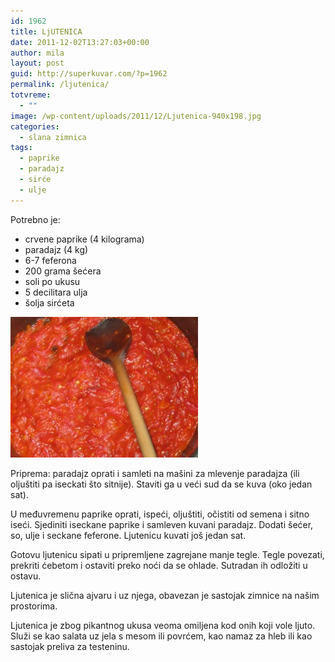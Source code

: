 ```yaml
---
id: 1962
title: LjUTENICA
date: 2011-12-02T13:27:03+00:00
author: mila
layout: post
guid: http://superkuvar.com/?p=1962
permalink: /ljutenica/
totvreme:
  - ""
image: /wp-content/uploads/2011/12/Ljutenica-940x198.jpg
categories:
  - slana zimnica
tags:
  - paprike
  - paradajz
  - sirće
  - ulje
---
```

Potrebno je:

  * crvene paprike (4 kilograma)
  * paradajz (4 kg)
  * 6-7 feferona
  * 200 grama šećera
  * soli po ukusu
  * 5 decilitara ulja
  * šolja sirćeta

<img class="alignnone size-medium wp-image-4152" title="Ljutenica" src="/wp-content/uploads/2011/12/Ljutenica-300x225.jpg" alt="" width="300" height="225" /> 

Priprema: paradajz oprati i samleti na mašini za mlevenje paradajza (ili oljuštiti pa iseckati što sitnije). Staviti ga u veći sud da se kuva (oko jedan sat).

U međuvremenu paprike oprati, ispeći, oljuštiti, očistiti od semena i sitno iseći. Sjediniti iseckane paprike i samleven kuvani paradajz. Dodati šećer, so, ulje i seckane feferone. Ljutenicu kuvati još jedan sat.

Gotovu ljutenicu sipati u pripremljene zagrejane manje tegle. Tegle povezati, prekriti ćebetom i ostaviti preko noći da se ohlade. Sutradan ih odložiti u ostavu.

Ljutenica je slična ajvaru i uz njega, obavezan je sastojak zimnice na našim prostorima.

Ljutenica je zbog pikantnog ukusa veoma omiljena kod onih koji vole ljuto. Služi se kao salata uz jela s mesom ili povrćem, kao namaz za hleb ili kao sastojak preliva za testeninu.